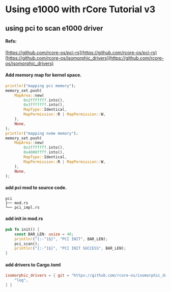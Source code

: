 # Using e1000 with rCore Tutorial v3

## using pci to scan e1000 driver

#### Refs:

[https://github.com/rcore-os/pci-rs](https://github.com/rcore-os/pci-rs)
[https://github.com/rcore-os/isomorphic_drivers](https://github.com/rcore-os/isomorphic_drivers)

#### Add memory map for kernel space.

```rust
println!("mapping pci memory");
memory_set.push(
    MapArea::new(
        0x2fffffff.into(),
        0x3fffffff.into(),
        MapType::Identical,
        MapPermission::R | MapPermission::W,
    ),
    None,
);
println!("mapping nvme memory");
memory_set.push(
    MapArea::new(
        0x3fffffff.into(),
        0x4000ffff.into(),
        MapType::Identical,
        MapPermission::R | MapPermission::W,
    ),
    None,
);
```

#### add pci mod to source code.

```plain
pci
├── mod.rs
└── pci_impl.rs
```

#### add init in mod.rs


``` rust
pub fn init() {
    const BAR_LEN: usize = 40;
    println!("{:-^1$}", "PCI INIT", BAR_LEN);
    pci_scan();
    println!("{:-^1$}", "PCI INIT SUCCESS", BAR_LEN);
}
```
#### add drivers to Cargo.toml

```toml
isomorphic_drivers = { git = "https://github.com/rcore-os/isomorphic_drivers", rev = "f7cd97a8", features = [
    "log",
] }
```
